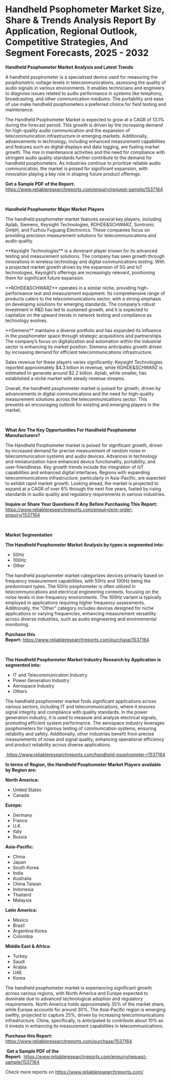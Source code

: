 <p><h1>Handheld Psophometer Market Size, Share & Trends Analysis Report By Application, Regional Outlook, Competitive Strategies, And Segment Forecasts, 2025 - 2032</h1></p><p><strong>Handheld Psophometer Market Analysis and Latest Trends</strong></p>
<p><p>A handheld psophometer is a specialized device used for measuring the psophometric voltage levels in telecommunications, assessing the quality of audio signals in various environments. It enables technicians and engineers to diagnose issues related to audio performance in systems like telephony, broadcasting, and other communication mediums. The portability and ease of use make handheld psophometers a preferred choice for field testing and maintenance.</p><p>The Handheld Psophometer Market is expected to grow at a CAGR of 13.1% during the forecast period. This growth is driven by the increasing demand for high-quality audio communication and the expansion of telecommunication infrastructure in emerging markets. Additionally, advancements in technology, including enhanced measurement capabilities and features such as digital displays and data logging, are fueling market growth. The rise in maintenance activities and the need for compliance with stringent audio quality standards further contribute to the demand for handheld psophometers. As industries continue to prioritize reliable audio communication, the market is poised for significant expansion, with innovation playing a key role in shaping future product offerings.</p></p>
<p><strong>Get a Sample PDF of the Report:&nbsp;</strong> <a href="https://www.reliableresearchreports.com/enquiry/request-sample/1537164?utm_campaign=33&utm_medium=2&utm_source=Github&utm_content=ia&utm_term=27022025&utm_id=handheld-psophometer">https://www.reliableresearchreports.com/enquiry/request-sample/1537164</a></p>
<p>&nbsp;</p>
<p><strong>Handheld Psophometer Major Market Players</strong></p>
<p><p>The handheld psophometer market features several key players, including Aplab, Siemens, Keysight Technologies, ROHDE&SCHWARZ, Sontronic GmbH, and Fuzhou Fuguang Electronics. These companies focus on providing precision measurement solutions for telecommunications and audio quality.</p><p>**Keysight Technologies** is a dominant player known for its advanced testing and measurement solutions. The company has seen growth through innovations in wireless technology and digital communications testing. With a projected market growth driven by the expansion of 5G and IoT technologies, Keysight’s offerings are increasingly relevant, positioning them for significant future expansion.</p><p>**ROHDE&SCHWARZ** operates in a similar niche, providing high-performance test and measurement equipment. Its comprehensive range of products caters to the telecommunications sector, with a strong emphasis on developing solutions for emerging standards. The company’s robust investment in R&D has led to sustained growth, and it is expected to capitalize on the upward trends in network testing and compliance as technology evolves.</p><p>**Siemens** maintains a diverse portfolio and has expanded its influence in the psophometer space through strategic acquisitions and partnerships. The company’s focus on digitalization and automation within the industrial sector is enhancing its market position. Siemens anticipates growth driven by increasing demand for efficient telecommunications infrastructure.</p><p>Sales revenue for these players varies significantly: Keysight Technologies reported approximately $4.3 billion in revenue, while ROHDE&SCHWARZ is estimated to generate around $2.2 billion. Aplab, while smaller, has established a niche market with steady revenue streams.</p><p>Overall, the handheld psophometer market is poised for growth, driven by advancements in digital communications and the need for high-quality measurement solutions across the telecommunications sector. This presents an encouraging outlook for existing and emerging players in the market.</p></p>
<p>&nbsp;</p>
<p><strong>What Are The Key Opportunities For Handheld Psophometer Manufacturers?</strong></p>
<p><p>The Handheld Psophometer market is poised for significant growth, driven by increased demand for precise measurement of random noise in telecommunication systems and audio devices. Advances in technology and miniaturization have enhanced device functionality, portability, and user-friendliness. Key growth trends include the integration of IoT capabilities and enhanced digital interfaces. Regions with expanding telecommunications infrastructure, particularly in Asia-Pacific, are expected to exhibit rapid market growth. Looking ahead, the market is projected to expand at a CAGR of over 6% through the next five years, fueled by rising standards in audio quality and regulatory requirements in various industries.</p></p>
<p><strong>Inquire or Share Your Questions If Any Before Purchasing This Report:</strong> <a href="https://www.reliableresearchreports.com/enquiry/pre-order-enquiry/1537164?utm_campaign=33&utm_medium=2&utm_source=Github&utm_content=ia&utm_term=27022025&utm_id=handheld-psophometer">https://www.reliableresearchreports.com/enquiry/pre-order-enquiry/1537164</a></p>
<p>&nbsp;</p>
<p><strong>Market Segmentation</strong></p>
<p><strong>The Handheld Psophometer Market Analysis by types is segmented into:</strong></p>
<p><ul><li>50Hz</li><li>100Hz</li><li>Other</li></ul></p>
<p><p>The handheld psophometer market categorizes devices primarily based on frequency measurement capabilities, with 50Hz and 100Hz being the predominant types. The 50Hz psophometer is often utilized in telecommunications and electrical engineering contexts, focusing on the noise levels in low-frequency environments. The 100Hz variant is typically employed in applications requiring higher frequency assessments. Additionally, the "Other" category includes devices designed for niche applications or varying frequencies, enhancing measurement versatility across diverse industries, such as audio engineering and environmental monitoring.</p></p>
<p><strong>Purchase this Report:&nbsp;</strong><a href="https://www.reliableresearchreports.com/purchase/1537164?utm_campaign=33&utm_medium=2&utm_source=Github&utm_content=ia&utm_term=27022025&utm_id=handheld-psophometer">https://www.reliableresearchreports.com/purchase/1537164</a></p>
<p>&nbsp;</p>
<p><strong>The Handheld Psophometer Market Industry Research by Application is segmented into:</strong></p>
<p><ul><li>IT and Telecommunication Industry</li><li>Power Generation Industry</li><li>Aerospace Industry</li><li>Others</li></ul></p>
<p><p>The handheld psophometer market finds significant applications across various sectors, including IT and telecommunications, where it ensures signal integrity and compliance with quality standards. In the power generation industry, it is used to measure and analyze electrical signals, promoting efficient system performance. The aerospace industry leverages psophometers for rigorous testing of communication systems, ensuring reliability and safety. Additionally, other industries benefit from precise measurements of noise and signal quality, enhancing operational efficiency and product reliability across diverse applications.</p></p>
<p><a href="https://www.reliableresearchreports.com/handheld-psophometer-r1537164?utm_campaign=33&utm_medium=2&utm_source=Github&utm_content=ia&utm_term=27022025&utm_id=handheld-psophometer">&nbsp;https://www.reliableresearchreports.com/handheld-psophometer-r1537164</a></p>
<p><strong>In terms of Region, the Handheld Psophometer Market Players available by Region are:</strong></p>
<p>
    <p> <strong> North America: </strong>
        <ul>
            <li>United States</li>
            <li>Canada</li>
        </ul>
        </p> 
    <p> <strong> Europe: </strong>
        <ul>
            <li>Germany</li>
            <li>France</li>
            <li>U.K.</li>
            <li>Italy</li>
            <li>Russia</li>
        </ul>
        </p> 
    <p> <strong> Asia-Pacific: </strong>
        <ul>
            <li>China</li>
            <li>Japan</li>
            <li>South Korea</li>
            <li>India</li>
            <li>Australia</li>
            <li>China Taiwan</li>
            <li>Indonesia</li>
            <li>Thailand</li>
            <li>Malaysia</li>
        </ul>
        </p> 
    <p> <strong> Latin America: </strong>
        <ul>
            <li>Mexico</li>
            <li>Brazil</li>
            <li>Argentina Korea</li>
            <li>Colombia</li>
        </ul>
        </p> 
    <p> <strong> Middle East & Africa: </strong>
        <ul>
            <li>Turkey</li>
            <li>Saudi</li>
            <li>Arabia</li>
            <li>UAE</li>
            <li>Korea</li>
        </ul>
    </p>
    </p>
<p><p>The handheld psophometer market is experiencing significant growth across various regions, with North America and Europe expected to dominate due to advanced technological adoption and regulatory requirements. North America holds approximately 35% of the market share, while Europe accounts for around 30%. The Asia-Pacific region is emerging swiftly, projected to capture 25%, driven by increasing telecommunications infrastructure. China, specifically, is anticipated to contribute about 10% as it invests in enhancing its measurement capabilities in telecommunications.</p></p>
<p><strong>Purchase this Report: </strong><a href="https://www.reliableresearchreports.com/purchase/1537164?utm_campaign=33&utm_medium=2&utm_source=Github&utm_content=ia&utm_term=27022025&utm_id=handheld-psophometer">https://www.reliableresearchreports.com/purchase/1537164</a></p>
<p>&nbsp;<strong>Get a Sample PDF of the Report:&nbsp;&nbsp;</strong><a href="https://www.reliableresearchreports.com/enquiry/request-sample/1537164?utm_campaign=33&utm_medium=2&utm_source=Github&utm_content=ia&utm_term=27022025&utm_id=handheld-psophometer">https://www.reliableresearchreports.com/enquiry/request-sample/1537164</a></p>
<p><strong></strong></p>
<p>Check more reports on <a href="https://www.reliableresearchreports.com/?utm_campaign=33&utm_medium=2&utm_source=Github&utm_content=ia&utm_term=27022025&utm_id=handheld-psophometer">https://www.reliableresearchreports.com/</a></p>